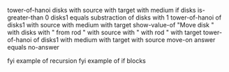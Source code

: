 tower-of-hanoi disks with source with target with medium
if disks is-greater-than 0
disks1 equals substraction of disks with 1
tower-of-hanoi of disks1 with source with medium with target
show-value-of "Move disk " with disks with " from rod " with source with " with rod " with target 
tower-of-hanoi of disks1 with medium with target with source
move-on
answer equals no-answer

fyi example of recursion
fyi example of if blocks